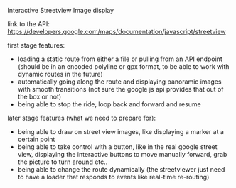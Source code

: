 
Interactive Streetview Image display

link to the API: https://developers.google.com/maps/documentation/javascript/streetview

first stage features: 
  - loading a static route from either a file or pulling from an API endpoint (should be in an encoded polyline or gpx format, to be able to work with dynamic routes in the future)
  - automatically going along the route and displaying panoramic images with smooth transitions (not sure the google js api provides that out of the box or not)
  - being able to stop the ride, loop back and forward and resume

later stage features (what we need to prepare for):
  - being able to draw on street view images, like displaying a marker at a certain point
  - being able to take control with a button, like in the real google street view, displaying the interactive buttons to move manually forward, grab the picture to turn around etc..
  - being able to change the route dynamically (the streetviewer just need to have a loader that responds to events like real-time re-routing)
